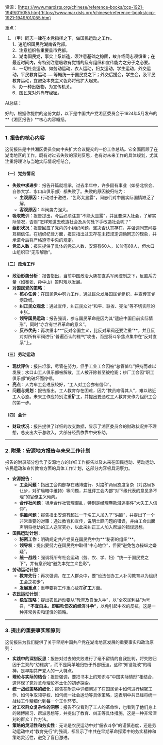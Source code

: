 资源：[https://www.marxists.org/chinese/reference-books/ccp-1921-1949/01/055.htm](https://www.marxists.org/chinese/reference-books/ccp-1921-1949/01/055.htm)

重点：

1. <font style="color:rgb(0, 0, 0);">（甲）同志一律在本党指挥之下，做国民运动之工作。</font>  
<font style="color:rgb(0, 0, 0);"> 1．速组织国民党湖南省党部。</font>  
<font style="color:rgb(0, 0, 0);"> 2．注意组织各重要县市党部。</font>  
<font style="color:rgb(0, 0, 0);"> 3．湖南国民党，事实上系新造，须注意基础之稳固，故介绍同志须慎重；在最近时间内，有特别注意吸收有觉悟的及有组织和宣传能力之分子之必要。</font>  
<font style="color:rgb(0, 0, 0);"> 4．一切社会运动，如劳动运动，农人运动，妇女运动，学生运动，外交运动，平民教育运动……等概统一于国民党之下；外交后援会，学生会，及平民教育运动，宜避免本党主义色彩将他扩大起来。</font>  
<font style="color:rgb(0, 0, 0);"> 5．办一种出版物，为宣传机关。</font>  
<font style="color:rgb(0, 0, 0);"> 6．国民党对外尚守秘密。</font>

<font style="color:rgb(0, 0, 0);"></font>

AI总结：

<font style="color:rgb(27, 28, 29);">好的，根据你提供的这份文献，以下是中国共产党湘区委员会于1924年5月发布的**《湘区报告》**核心内容概括。</font>

---

### <font style="color:rgb(27, 28, 29);">1. 报告的核心内容</font>
<font style="color:rgb(27, 28, 29);">这份报告是中共湘区委员会向中央扩大会议提交的一份工作总结。它全面回顾了在湖南地区的工作，既有对过去失败的深刻反思，也有对未来工作的具体规划，尤其注重将理论与当地实际情况相结合。</font>

#### **<font style="color:rgb(27, 28, 29);">（一）党务情况</font>**
+ **<font style="color:rgb(27, 28, 29);">失败中求进步</font>**<font style="color:rgb(27, 28, 29);">：报告开篇就坦承，过去半年中，许多固有事业（如岳北农会、自修大学、水口山俱乐部）都失败了。失败的原因被归结为：</font>
    - **<font style="color:rgb(27, 28, 29);">主观原因</font>**<font style="color:rgb(27, 28, 29);">：行动过于激进，“色彩太显露”，同志们对中国实际国情缺乏了解。</font>
    - **<font style="color:rgb(27, 28, 29);">客观原因</font>**<font style="color:rgb(27, 28, 29);">：军阀势力强大。</font>
+ **<font style="color:rgb(27, 28, 29);">吸取教训</font>**<font style="color:rgb(27, 28, 29);">：报告提出，今后必须注意“不能太显露”，并且要深入社会，了解实际情况，否则“怎样知道去改造社会及从何处下手改造社会呢？”</font>
+ **<font style="color:rgb(27, 28, 29);">组织状况</font>**<font style="color:rgb(27, 28, 29);">：报告回应了党内的小组织问题，坚决否认其存在，并强调同志间要互相信任。在组织纪律方面，报告指出过去存在未按规定调动同志的现象，并承诺今后将严格遵守中央的规定。</font>
+ **<font style="color:rgb(27, 28, 29);">党员人数</font>**<font style="color:rgb(27, 28, 29);">：报告提供了具体的党员人数，安源有60人，长沙有89人，但水口山组织已“无形解散”。</font>

#### **<font style="color:rgb(27, 28, 29);">（二）政治工作</font>**
+ **<font style="color:rgb(27, 28, 29);">政治形势分析</font>**<font style="color:rgb(27, 28, 29);">：报告指出，当前中国政治大势在直系军阀控制之下，反直系力量（如奉张、孙中山）暂时难以发展。</font>
+ **<font style="color:rgb(27, 28, 29);">对国民党的策略</font>**<font style="color:rgb(27, 28, 29);">：</font>
    - **<font style="color:rgb(27, 28, 29);">核心任务</font>**<font style="color:rgb(27, 28, 29);">：在国民党中努力工作，通过民众发展国民党组织，并宣传其党纲政纲。</font>
    - **<font style="color:rgb(27, 28, 29);">纠正民众观念</font>**<font style="color:rgb(27, 28, 29);">：通过宣传，纠正民众对“和平、联省、宪法”等不切实际的主张。</font>
    - **<font style="color:rgb(27, 28, 29);">领导国民运动</font>**<font style="color:rgb(27, 28, 29);">：报告强调，参与国民革命是因为其“适应中国目前实际情形”，同时“亦含有世界革命的意义”。</font>
    - **<font style="color:rgb(27, 28, 29);">反帝优先</font>**<font style="color:rgb(27, 28, 29);">：再次重申**“反对帝国主义，比反对军阀还要注重”**，并且反对对所有军阀进行“普遍否认的稚气”攻击，而是将斗争焦点集中在“反对直系”上。</font>

#### **<font style="color:rgb(27, 28, 29);">（三）劳动运动</font>**
+ **<font style="color:rgb(27, 28, 29);">现状评估</font>**<font style="color:rgb(27, 28, 29);">：报告坦承，尽管在努力，但手工业工会因被“总管值年”把持而难以发展；水口山工人俱乐部被解散，工人被开除甚至被枪毙；纱厂工会因“职工俱乐部”的破坏而停顿。</font>
+ **<font style="color:rgb(27, 28, 29);">亮点</font>**<font style="color:rgb(27, 28, 29);">：人力车工会进展较好，“工人对工会亦有信仰”。</font>
+ **<font style="color:rgb(27, 28, 29);">问题与规划</font>**<font style="color:rgb(27, 28, 29);">：报告指出，工人教育存在困难，因为“教员难得其人”，难以贴近工人心态。未来工作应特别注重</font>**<font style="color:rgb(27, 28, 29);">矿工</font>**<font style="color:rgb(27, 28, 29);">，并提出要通过工人教育来作为组织工会的第一步。</font>

#### **<font style="color:rgb(27, 28, 29);">（四）会计</font>**
+ **<font style="color:rgb(27, 28, 29);">财政状况</font>**<font style="color:rgb(27, 28, 29);">：报告提供了详细的收支数据，显示了湘区委员会的财政状况并不理想，总支出大于总收入，大部分经费依靠中央补助。</font>

---

### <font style="color:rgb(27, 28, 29);">2. 附录：安源地方报告与未来工作计划</font>
<font style="color:rgb(27, 28, 29);">报告的附录部分包含了安源地方的详细工作报告以及未来在国民运动、劳动运动、农民运动和宣传教育方面的具体工作计划，这部分内容极具洞察力。</font>

+ **<font style="color:rgb(27, 28, 29);">安源报告</font>**<font style="color:rgb(27, 28, 29);">：</font>
    - **<font style="color:rgb(27, 28, 29);">工会问题</font>**<font style="color:rgb(27, 28, 29);">：指出工会内部存在赌博盛行、对路矿两局态度复杂（对路局多让步，对矿局暗中维持）等问题，并批评工会内部“对下级代表的意见多不理”的官僚主义倾向。</font>
    - **<font style="color:rgb(27, 28, 29);">合作社问题</font>**<font style="color:rgb(27, 28, 29);">：坦承合作社管理混乱，特别是经理卷款潜逃事件“大失工人信仰”。</font>
    - **<font style="color:rgb(27, 28, 29);">洪匪问题</font>**<font style="color:rgb(27, 28, 29);">：报告指出安源有超过一千名工人加入了“洪匪”，并提出了一个非常重要的对策：通过教育和宣传，说明土匪问题的错误，并由工会出面声明将抢劫的工人送官究办，以此来纠正工人加入帮派的错误思想。</font>
+ **<font style="color:rgb(27, 28, 29);">国民运动计划</font>**<font style="color:rgb(27, 28, 29);">：</font>
    - **<font style="color:rgb(27, 28, 29);">秘密工作</font>**<font style="color:rgb(27, 28, 29);">：明确规定共产党员在国民党中为**“秘密的组织”**。</font>
    - **<font style="color:rgb(27, 28, 29);">领导权</font>**<font style="color:rgb(27, 28, 29);">：提出要努力在国民党中取得“中心地位”，但要“避免包办操纵之嫌疑”。</font>
    - **<font style="color:rgb(27, 28, 29);">统一战线</font>**<font style="color:rgb(27, 28, 29);">：强调将所有社会运动（劳、农、学、妇）“统一于国民党之下”，并有意识地“避免本党主义色彩”。</font>
+ **<font style="color:rgb(27, 28, 29);">劳动运动计划</font>**<font style="color:rgb(27, 28, 29);">：</font>
    - **<font style="color:rgb(27, 28, 29);">教育先行</font>**<font style="color:rgb(27, 28, 29);">：再次强调，在工人群众中，要“设法创办工人补习教育以为组织工会之初步”。</font>
    - **<font style="color:rgb(27, 28, 29);">发展重点</font>**<font style="color:rgb(27, 28, 29);">：重申要将工作重心放在</font>**<font style="color:rgb(27, 28, 29);">矿工</font>**<font style="color:rgb(27, 28, 29);">方面。</font>
+ **<font style="color:rgb(27, 28, 29);">农民运动计划</font>**<font style="color:rgb(27, 28, 29);">：</font>
    - **<font style="color:rgb(27, 28, 29);">稳妥策略</font>**<font style="color:rgb(27, 28, 29);">：提出农民运动要从“教育及自治入手”，以“全农民利益”为号召，</font>**<font style="color:rgb(27, 28, 29);">“不宜自主。即鼓吹佃农的经济斗争”</font>**<font style="color:rgb(27, 28, 29);">，以免引起中农的反抗。这是一种非常务实和谨慎的策略。</font>

---

### <font style="color:rgb(27, 28, 29);">3. 提出的重要事实和原则</font>
<font style="color:rgb(27, 28, 29);">这份报告为我们提供了关于早期中国共产党在湖南地区发展的重要事实和政治原则：</font>

+ **<font style="color:rgb(27, 28, 29);">实践中的深刻反思</font>**<font style="color:rgb(27, 28, 29);">：报告对过去的失败进行了毫不留情的自我批判，将失败归因于主观的“幼稚病”，而不是简单地归咎于外部压迫。这种“知错能改”的精神，是早期共产党人的一大特点。</font>
+ **<font style="color:rgb(27, 28, 29);">理论与实际的结合</font>**<font style="color:rgb(27, 28, 29);">：报告强调，要把书本上的知识与“中国实际情形”相结合，这体现了党对革命理论本土化的初步探索。</font>
+ **<font style="color:rgb(27, 28, 29);">统一战线策略的细化</font>**<font style="color:rgb(27, 28, 29);">：报告在附录中详细阐述了在国民党中如何进行秘密工作、如何争取领导权、如何统一社会运动等具体策略，这表明中共已经将统一战线工作精细化到每一个工作环节。</font>
+ **<font style="color:rgb(27, 28, 29);">对工农群众复杂性的洞察</font>**<font style="color:rgb(27, 28, 29);">：报告不仅看到了工人的革命性，也看到了他们身上的赌博陋习、帮派思想等，并提出了教育、纠正等具体措施，这是一种非常深刻的群众工作方法。</font>
+ **<font style="color:rgb(27, 28, 29);">策略的灵活性和务实性</font>**<font style="color:rgb(27, 28, 29);">：无论是农民运动中对“佃农斗争”的谨慎态度，还是劳动运动中对“教育先行”的强调，都显示了中共在早期革命探索中的务实精神和策略灵活性，避免了盲目激进。</font>

